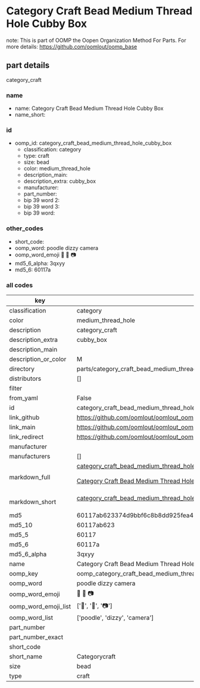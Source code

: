 # Category Craft Bead Medium Thread Hole Cubby Box  

note: This is part of OOMP the Oopen Organization Method For Parts. For more details: https://github.com/oomlout/oomp_base

##  part details
  



category_craft



### name
* name: Category Craft Bead Medium Thread Hole Cubby Box
* name_short: 
### id
* oomp_id: category_craft_bead_medium_thread_hole_cubby_box
  * classification: category
  * type: craft
  * size: bead
  * color: medium_thread_hole
  * description_main: 
  * description_extra: cubby_box
  * manufacturer: 
  * part_number: 
  * bip 39 word 2: 
  * bip 39 word 3: 
  * bip 39 word: 

### other_codes
* short_code: 
* oomp_word: poodle dizzy camera
* oomp_word_emoji :poodle: :dizzy: :camera:
* md5_6_alpha: 3qxyy
* md5_6: 60117a









### all codes 
| key | value |  
| --- | --- |  
| classification | category |  
| color | medium_thread_hole |  
| description | category_craft |  
| description_extra | cubby_box |  
| description_main |  |  
| description_or_color | M  |  
| directory | parts/category_craft_bead_medium_thread_hole_cubby_box |  
| distributors | [] |  
| filter |  |  
| from_yaml | False |  
| id | category_craft_bead_medium_thread_hole_cubby_box |  
| link_github | https://github.com/oomlout/oomlout_oomp_version_1_messy/tree/main/parts/category_craft_bead_medium_thread_hole_cubby_box |  
| link_main | https://github.com/oomlout/oomlout_oomp_version_1_messy/tree/main/parts/category_craft_bead_medium_thread_hole_cubby_box |  
| link_redirect | https://github.com/oomlout/oomlout_oomp_version_1_messy/tree/main/parts/category_craft_bead_medium_thread_hole_cubby_box |  
| manufacturer |  |  
| manufacturers | [] |  
| markdown_full | [category_craft_bead_medium_thread_hole_cubby_box](none)<br>[](none)<br>[Category Craft Bead Medium Thread Hole Cubby Box](none)<br><br> |  
| markdown_short | [category_craft_bead_medium_thread_hole_cubby_box](none)<br><br> |  
| md5 | 60117ab623374d9bbf6c8b8dd925fea4 |  
| md5_10 | 60117ab623 |  
| md5_5 | 60117 |  
| md5_6 | 60117a |  
| md5_6_alpha | 3qxyy |  
| name | Category Craft Bead Medium Thread Hole Cubby Box |  
| oomp_key | oomp_category_craft_bead_medium_thread_hole_cubby_box |  
| oomp_word | poodle dizzy camera |  
| oomp_word_emoji | :poodle: :dizzy: :camera: |  
| oomp_word_emoji_list | [':poodle:', ':dizzy:', ':camera:'] |  
| oomp_word_list | ['poodle', 'dizzy', 'camera'] |  
| part_number |  |  
| part_number_exact |  |  
| short_code |  |  
| short_name | Categorycraft |  
| size | bead |  
| type | craft |  
